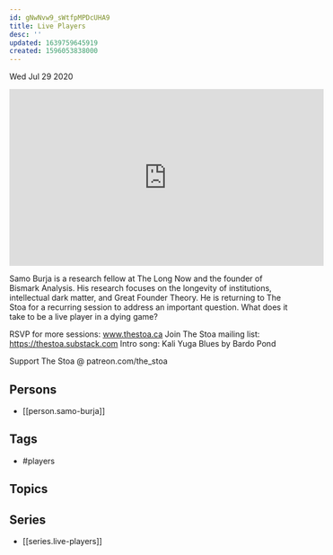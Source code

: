 ```yaml
---
id: gNwNvw9_sWtfpMPDcUHA9
title: Live Players
desc: ''
updated: 1639759645919
created: 1596053838000
---
```





Wed Jul 29 2020

<iframe width="560" height="315" src="https://www.youtube.com/embed/a3yPZIOsGBw" title="Live Players w/ Samo Burja (July 23rd, 2020)" frameborder="0" allow="accelerometer; autoplay; clipboard-write; encrypted-media; gyroscope; picture-in-picture" allowfullscreen ></iframe>

Samo Burja is a research fellow at The Long Now and the founder of Bismark Analysis. His research focuses on the longevity of institutions, intellectual dark matter, and Great Founder Theory. He is returning to The Stoa for a recurring session to address an important question. What does it take to be a live player in a dying game?

RSVP for more sessions: www.thestoa.ca
Join The Stoa mailing list: https://thestoa.substack.com
Intro song: Kali Yuga Blues by Bardo Pond

Support The Stoa @ patreon.com/the_stoa

## Persons

- [[person.samo-burja]]

## Tags

- #players

## Topics



## Series

- [[series.live-players]]

